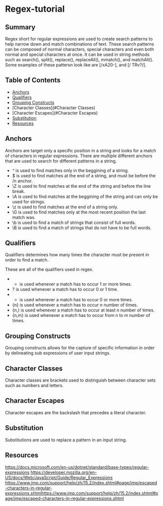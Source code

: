 # Regex-tutorial



## Summary
Regex short for regular expressions are used to create search patterns to help narrow down and match combinations of text. 
These search patterns can be composed of normal characters, special characters and even both normal and special characters at once. It can be used in string methods such as
search(), split(), replace(), replaceAll(), mmatch(), and matchAll(). Some examples of these pattersn look like are [/xA20-\], and [/ TRv?/]. 


## Table of Contents

- [Anchors](#Anchors)
- [Qualifiers](#Qualifiers)
- [Grouping Constructs](#Grouping-Constructs)
- [Character Classes](#Character Classes)
- [Character Escapes](#Character Escapes)
- [Substitution](#Substitution)
- [Resources](#Resources)


## Anchors
Anchors are target only a specific position in a string and looks for a match of characters in regular expressions. There are multiple different anchors that are used to search
for different patterns in a string.

- ^ is used to find matches only in the beggining of a string.
- $ is used to find matches at the end of a string, and must be before the /n anchor.
- \Z is used to find matches at the end of the string and before the line break.
- \A is used to find matches at the beggining of the string and can only be used for strings.
- \z is used to find matches at the end of a string only.
- \G is used to find matches only at the most recent position the last match was.
- \b is used to find a match of strings that consist of full words.
- \B is used to find a match of strings that do not have to be full words.



## Qualifiers
Qualifiers determines how many times the character must be present in order to find a match.

These are all of the qualifiers used in regex.

- + is used whenever a match has to occur 1 or more times.
- ? is used whenever a match has to occur 0 or 1 time.
- * is used whenever a match has to occur 0 or more times.
- {n} is used whenever a match has to occur n number of times.
- {n,) is used whenever a match has to occur at least n number of times.
- {n,m} is used whenever a match has to occur from n to m number of times.


## Grouping Constructs
Grouping constructs allows for the capture of specific information in order by delineating sub expressions of user input strings.

## Character Classes
Character classes are brackets used to distinguish between character sets such as numbers and letters.

## Character Escapes
Character escapes are the backslash that precedes a literal character.

## Substitution
Substitutions are used to replace a pattern in an input string.

## Resources
https://docs.microsoft.com/en-us/dotnet/standard/base-types/regular-expressions
https://developer.mozilla.org/en-US/docs/Web/JavaScript/Guide/Regular_Expressions
https://www.jmp.com/support/help/zh/15.2/index.shtml#page/jmp/escaped-characters-in-regular-expressions.shtmlhttps://www.jmp.com/support/help/zh/15.2/index.shtml#page/jmp/escaped-characters-in-regular-expressions.shtml
